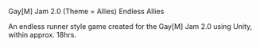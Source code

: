 Gay[M] Jam 2.0 (Theme = Allies)
Endless Allies

An endless runner style game created for the Gay[M] Jam 2.0 using Unity, within approx. 18hrs. 
